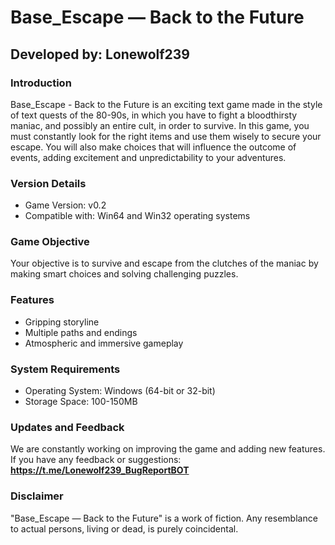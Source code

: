 # **Base_Escape — Back to the Future**
## Developed by: **Lonewolf239**

### Introduction
Base_Escape - Back to the Future is an exciting text game made in the style of text quests of the 80-90s, in which you have to fight a bloodthirsty maniac, and possibly an entire cult, in order to survive. In this game, you must constantly look for the right items and use them wisely to secure your escape. You will also make choices that will influence the outcome of events, adding excitement and unpredictability to your adventures.

### Version Details
- Game Version: v0.2
- Compatible with: Win64 and Win32 operating systems

### Game Objective
Your objective is to survive and escape from the clutches of the maniac by making smart choices and solving challenging puzzles.

### Features
- Gripping storyline
- Multiple paths and endings
- Atmospheric and immersive gameplay

### System Requirements
- Operating System: Windows (64-bit or 32-bit)
- Storage Space: 100-150MB

### Updates and Feedback
We are constantly working on improving the game and adding new features. If you have any feedback or suggestions: **https://t.me/Lonewolf239_BugReportBOT**

### Disclaimer
"Base_Escape — Back to the Future" is a work of fiction. Any resemblance to actual persons, living or dead, is purely coincidental.
